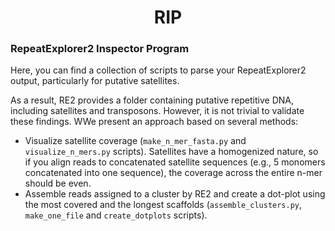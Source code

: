 # <center> RIP </center>
### RepeatExplorer2 Inspector Program

Here, you can find a collection of scripts to parse your RepeatExplorer2 output, particularly for putative satellites.

As a result, RE2 provides a folder containing putative repetitive DNA, including satellites and transposons. However, it is not trivial to validate these findings. WWe present an approach based on several methods:

- Visualize satellite coverage (`make_n_mer_fasta.py` and `visualize_n_mers.py` scripts). Satellites have a homogenized nature,
so if you align reads to concatenated satellite sequences (e.g., 5 monomers concatenated into one sequence), the coverage across the entire n-mer should be even. 
- Assemble reads assigned to a cluster by RE2 and create a dot-plot using the most covered and the longest scaffolds 
(`assemble_clusters.py`, `make_one_file` and `create_dotplots` scripts). 